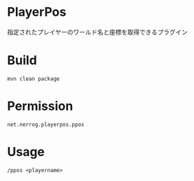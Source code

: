 # PlayerPos
指定されたプレイヤーのワールド名と座標を取得できるプラグイン

# Build
```
mvn clean package
```

# Permission
`net.nerrog.playerpos.ppos`

# Usage
`/ppos <playername>`